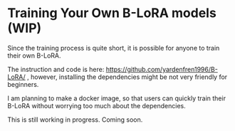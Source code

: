 # Training Your Own B-LoRA models (WIP)

Since the training process is quite short, it is possible for anyone to train their own B-LoRA.

The instruction and code is here: https://github.com/yardenfren1996/B-LoRA/ , however, installing the dependencies might be not very friendly for beginners.

I am planning to make a docker image, so that users can quickly train their B-LoRA without worrying too much about the dependencies.

This is still working in progress. Coming soon.
